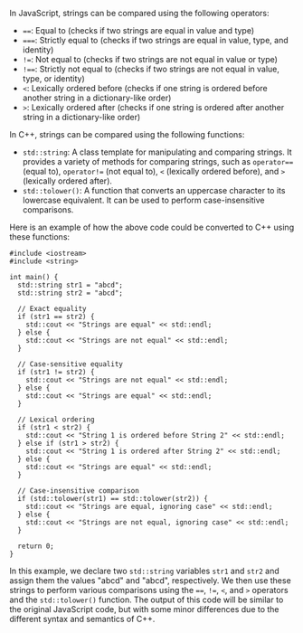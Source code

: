 
In JavaScript, strings can be compared using the following operators:

* `==`: Equal to (checks if two strings are equal in value and type)
* `===`: Strictly equal to (checks if two strings are equal in value, type, and identity)
* `!=`: Not equal to (checks if two strings are not equal in value or type)
* `!==`: Strictly not equal to (checks if two strings are not equal in value, type, or identity)
* `<`: Lexically ordered before (checks if one string is ordered before another string in a dictionary-like order)
* `>`: Lexically ordered after (checks if one string is ordered after another string in a dictionary-like order)

In C++, strings can be compared using the following functions:

* `std::string`: A class template for manipulating and comparing strings. It provides a variety of methods for comparing strings, such as `operator==` (equal to), `operator!=` (not equal to), `<` (lexically ordered before), and `>` (lexically ordered after).
* `std::tolower()`: A function that converts an uppercase character to its lowercase equivalent. It can be used to perform case-insensitive comparisons.

Here is an example of how the above code could be converted to C++ using these functions:
```
#include <iostream>
#include <string>

int main() {
  std::string str1 = "abcd";
  std::string str2 = "abcd";

  // Exact equality
  if (str1 == str2) {
    std::cout << "Strings are equal" << std::endl;
  } else {
    std::cout << "Strings are not equal" << std::endl;
  }

  // Case-sensitive equality
  if (str1 != str2) {
    std::cout << "Strings are not equal" << std::endl;
  } else {
    std::cout << "Strings are equal" << std::endl;
  }

  // Lexical ordering
  if (str1 < str2) {
    std::cout << "String 1 is ordered before String 2" << std::endl;
  } else if (str1 > str2) {
    std::cout << "String 1 is ordered after String 2" << std::endl;
  } else {
    std::cout << "Strings are equal" << std::endl;
  }

  // Case-insensitive comparison
  if (std::tolower(str1) == std::tolower(str2)) {
    std::cout << "Strings are equal, ignoring case" << std::endl;
  } else {
    std::cout << "Strings are not equal, ignoring case" << std::endl;
  }

  return 0;
}
```
In this example, we declare two `std::string` variables `str1` and `str2` and assign them the values "abcd" and "abcd", respectively. We then use these strings to perform various comparisons using the `==`, `!=`, `<`, and `>` operators and the `std::tolower()` function. The output of this code will be similar to the original JavaScript code, but with some minor differences due to the different syntax and semantics of C++.
